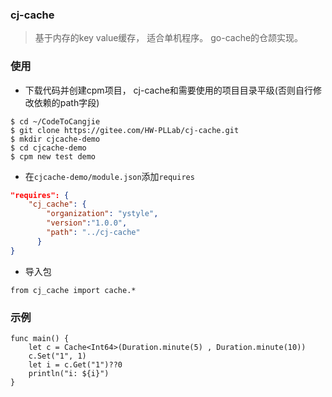 ### cj-cache
> 基于内存的key value缓存， 适合单机程序。 go-cache的仓颉实现。

### 使用
- 下载代码并创建cpm项目， cj-cache和需要使用的项目目录平级(否则自行修改依赖的path字段)
```shell
$ cd ~/CodeToCangjie
$ git clone https://gitee.com/HW-PLLab/cj-cache.git
$ mkdir cjcache-demo
$ cd cjcache-demo
$ cpm new test demo
```
- 在`cjcache-demo/module.json`添加`requires`
```json
"requires": {
	"cj_cache": {
		"organization": "ystyle",
		"version":"1.0.0",
		"path": "../cj-cache"
	  }
}
```
- 导入包
```cj
from cj_cache import cache.*
```

### 示例
```
func main() {
    let c = Cache<Int64>(Duration.minute(5) , Duration.minute(10))
    c.Set("1", 1)
    let i = c.Get("1")??0
    println("i: ${i}")
}
```